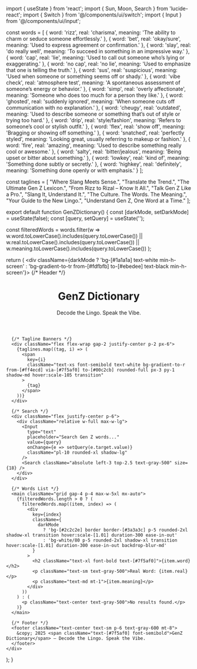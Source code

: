 import { useState } from 'react';
import { Sun, Moon, Search } from 'lucide-react';
import { Switch } from '@/components/ui/switch';
import { Input } from '@/components/ui/input';

const words = [
  { word: 'rizz', real: 'charisma', meaning: 'The ability to charm or seduce someone effortlessly.' },
  { word: 'bet', real: 'okay/sure', meaning: 'Used to express agreement or confirmation.' },
  { word: 'slay', real: 'do really well', meaning: 'To succeed in something in an impressive way.' },
  { word: 'cap', real: 'lie', meaning: 'Used to call out someone who’s lying or exaggerating.' },
  { word: 'no cap', real: 'no lie', meaning: 'Used to emphasize that one is telling the truth.' },
  { word: 'sus', real: 'suspicious', meaning: 'Used when someone or something seems off or shady.' },
  { word: 'vibe check', real: 'atmosphere test', meaning: 'A spontaneous assessment of someone’s energy or behavior.' },
  { word: 'simp', real: 'overly affectionate', meaning: 'Someone who does too much for a person they like.' },
  { word: 'ghosted', real: 'suddenly ignored', meaning: 'When someone cuts off communication with no explanation.' },
  { word: 'cheugy', real: 'outdated', meaning: 'Used to describe someone or something that’s out of style or trying too hard.' },
  { word: 'drip', real: 'style/fashion', meaning: 'Refers to someone’s cool or stylish outfit.' },
  { word: 'flex', real: 'show off', meaning: 'Bragging or showing off something.' },
  { word: 'snatched', real: 'perfectly styled', meaning: 'Looking great, usually referring to makeup or fashion.' },
  { word: 'fire', real: 'amazing', meaning: 'Used to describe something really cool or awesome.' },
  { word: 'salty', real: 'bitter/jealous', meaning: 'Being upset or bitter about something.' },
  { word: 'lowkey', real: 'kind of', meaning: 'Something done subtly or secretly.' },
  { word: 'highkey', real: 'definitely', meaning: 'Something done openly or with emphasis.' }
];

const taglines = [
  "Where Slang Meets Sense.",
  "Translate the Trend.",
  "The Ultimate Gen Z Lexicon.",
  "From Rizz to Rizal – Know It All.",
  "Talk Gen Z Like a Pro.",
  "Slang It, Understand It.",
  "The Culture. The Words. The Meaning.",
  "Your Guide to the New Lingo.",
  "Understand Gen Z, One Word at a Time."
];

export default function GenZDictionary() {
  const [darkMode, setDarkMode] = useState(false);
  const [query, setQuery] = useState('');

  const filteredWords = words.filter(w =>
    w.word.toLowerCase().includes(query.toLowerCase()) ||
    w.real.toLowerCase().includes(query.toLowerCase()) ||
    w.meaning.toLowerCase().includes(query.toLowerCase())
  );

  return (
    <div className={darkMode ? 'bg-[#1a1a1a] text-white min-h-screen' : 'bg-gradient-to-tr from-[#fdfbfb] to-[#ebedee] text-black min-h-screen'}>
      {/* Header */}
      <header className="flex items-center justify-between p-4 border-b shadow-md bg-white/30 backdrop-blur-md rounded-b-xl">
        <div>
          <h1 className="text-3xl font-extrabold tracking-tight bg-gradient-to-r from-[#ff4ecd] via-[#7f5af0] to-[#00c2cb] bg-clip-text text-transparent">
            GenZ Dictionary
          </h1>
          <p className="text-sm italic text-[#7f5af0] mt-1">Decode the Lingo. Speak the Vibe.</p>
        </div>
        <div className="flex items-center gap-4">
          <div className="flex items-center gap-1">
            <Sun size={18} />
            <Switch checked={darkMode} onCheckedChange={setDarkMode} />
            <Moon size={18} />
          </div>
        </div>
      </header>

      {/* Tagline Banners */}
      <div className="flex flex-wrap gap-2 justify-center p-2 px-6">
        {taglines.map((tag, i) => (
          <span
            key={i}
            className="text-xs font-semibold text-white bg-gradient-to-r from-[#ff4ecd] via-[#7f5af0] to-[#00c2cb] rounded-full px-3 py-1 shadow-md hover:scale-105 transition"
          >
            {tag}
          </span>
        ))}
      </div>

      {/* Search */}
      <div className="flex justify-center p-6">
        <div className="relative w-full max-w-lg">
          <Input
            type="text"
            placeholder="Search Gen Z words..."
            value={query}
            onChange={e => setQuery(e.target.value)}
            className="pl-10 rounded-xl shadow-lg"
          />
          <Search className="absolute left-3 top-2.5 text-gray-500" size={18} />
        </div>
      </div>

      {/* Words List */}
      <main className="grid gap-4 p-4 max-w-5xl mx-auto">
        {filteredWords.length > 0 ? (
          filteredWords.map((item, index) => (
            <div
              key={index}
              className={
                darkMode
                  ? 'bg-[#2c2c2e] border border-[#3a3a3c] p-5 rounded-2xl shadow-xl transition hover:scale-[1.01] duration-300 ease-in-out'
                  : 'bg-white/80 p-5 rounded-2xl shadow-xl transition hover:scale-[1.01] duration-300 ease-in-out backdrop-blur-md'
              }
            >
              <h2 className="text-xl font-bold text-[#7f5af0]">{item.word}</h2>
              <p className="text-sm text-gray-500">Real Word: {item.real}</p>
              <p className="text-md mt-1">{item.meaning}</p>
            </div>
          ))
        ) : (
          <p className="text-center text-gray-500">No results found.</p>
        )}
      </main>

      {/* Footer */}
      <footer className="text-center text-sm p-6 text-gray-600 mt-8">
        &copy; 2025 <span className="text-[#7f5af0] font-semibold">GenZ Dictionary</span> — Decode the Lingo. Speak the Vibe.
      </footer>
    </div>
  );
}
